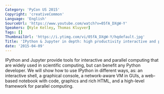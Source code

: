 ```yaml
---
Category: 'PyCon US 2015'
Copyright: 'creativeCommon'
Language: 'English'
SourceUrl: 'https://www.youtube.com/watch?v=05fA_DXgW-Y'
Speakers: [Kyle Kelley, Thomas Kluyver]
Tags: []
ThumbnailUrl: 'https://i.ytimg.com/vi/05fA_DXgW-Y/hqdefault.jpg'
Title: 'IPython & Jupyter in depth: high productivity interactive and parallel python'
date: '2015-04-09'
---
```

IPython and Jupyter provide tools for interactive and parallel computing that are widely used in scientific computing, but can benefit any Python developer. We will show how to use IPython in different ways, as: an interactive shell, a graphical console, a network-aware VM in GUIs, a web-based notebook with code, graphics and rich HTML, and a high-level framework for parallel computing.

